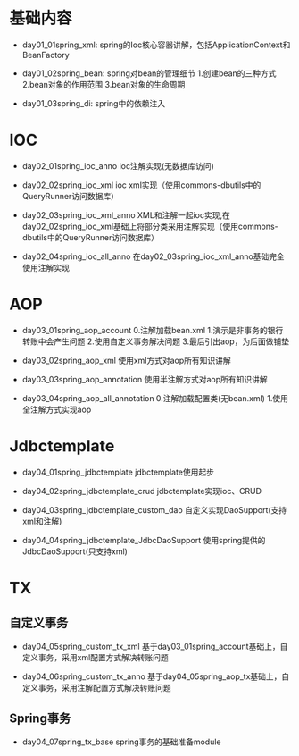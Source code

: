 # 基础内容
- day01_01spring_xml:
  spring的Ioc核心容器讲解，包括ApplicationContext和BeanFactory

- day01_02spring_bean:
spring对bean的管理细节
1.创建bean的三种方式
2.bean对象的作用范围
3.bean对象的生命周期

- day01_03spring_di:
spring中的依赖注入

# IOC
- day02_01spring_ioc_anno
ioc注解实现(无数据库访问)

- day02_02spring_ioc_xml
ioc xml实现（使用commons-dbutils中的QueryRunner访问数据库）

- day02_03spring_ioc_xml_anno
XML和注解一起ioc实现,在day02_02spring_ioc_xml基础上将部分类采用注解实现（使用commons-dbutils中的QueryRunner访问数据库）

- day02_04spring_ioc_all_anno
在day02_03spring_ioc_xml_anno基础完全使用注解实现

# AOP
- day03_01spring_aop_account
0.注解加载bean.xml
1.演示是非事务的银行转账中会产生问题
2.使用自定义事务解决问题
3.最后引出aop，为后面做铺垫

- day03_02spring_aop_xml
使用xml方式对aop所有知识讲解

- day03_03spring_aop_annotation
使用半注解方式对aop所有知识讲解

- day03_04spring_aop_all_annotation
0.注解加载配置类(无bean.xml)
1.使用全注解方式实现aop

# Jdbctemplate
- day04_01spring_jdbctemplate
jdbctemplate使用起步

- day04_02spring_jdbctemplate_crud
jdbctemplate实现ioc、CRUD

- day04_03spring_jdbctemplate_custom_dao
自定义实现DaoSupport(支持xml和注解)

- day04_04spring_jdbctemplate_JdbcDaoSupport
使用spring提供的JdbcDaoSupport(只支持xml)

# TX
## 自定义事务
- day04_05spring_custom_tx_xml
基于day03_01spring_account基础上，自定义事务，采用xml配置方式解决转账问题

- day04_06spring_custom_tx_anno
基于day04_05spring_aop_tx基础上，自定义事务，采用注解配置方式解决转账问题

## Spring事务
- day04_07spring_tx_base
spring事务的基础准备module























